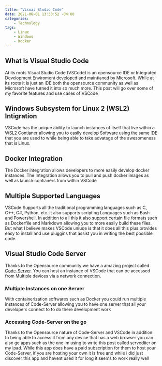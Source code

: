 ```yaml
---
title: "Visual Studio Code"
date: 2021-06-01 13:33:52 -04:00
categories:
    - Technology
tags:
    - Linux
    - Windows
    - Docker
---
```


## What is Visual Studio Code
At its roots Visual Studio Code (VSCode) is an opensource IDE or Integrated Development Enviroment developed and maintianed by Microsoft. While at its roots it is just an IDE both the opensource community as well as Microsoft have turned it into so much more. This post will go over some of my favorite features and use cases of VSCode

## Windows Subsystem for Linux 2 (WSL2) Intigration
VSCode has the unique ability to launch instances of itself that live within a WSL2 Contianer allowing you to easily develop Software using the same IDE that you are used to while being able to take advatage of the awesomeness that is Linux.

## Docker Integration
The Docker integration allows developers to more easily develop docker instances. The Integration allows you to pull and push docker images as well as launch contianers from within VSCode

## Multiple Supported Languages
VSCode Supports all the traditional programming languages such as C, C++, C#, Python, etc. it also supports scripting Languages such as Bash and Powershell. In addition to all this it also support certain file formats such as Dockerfile and Markdown allowing you to more easily build these files. But what I believe makes VSCode uniuqe is that it does all this plus provides easy to install and use pluggins that assist you in writing the best possible code. 

## Visual Studio Code Server
Thanks to the Opensource community we have a amazing project called [Code-Server](https://github.com/cdr/code-server.git). You can host an instance of VSCode that can be accessed from Multiple devices via a network connection.

### Multiple Instances on one Server
With containerization softwares such as Docker you could run multiple instances of Code-Server allowing you to have one server that all your developers connect to to do there development work

### Accessing Code-Server on the go
Thanks to the Opensource nature of Code-Server and VSCode in addition to being able to access it from any device that has a web browser you can also ge apps such as the one im using to write this post called servediter on my Ipad. While this app does have a paid subscription for them to host your Code-Server, if you are hosting your own it is free and while i did just discover this app and havent used it for long it seems to work really well